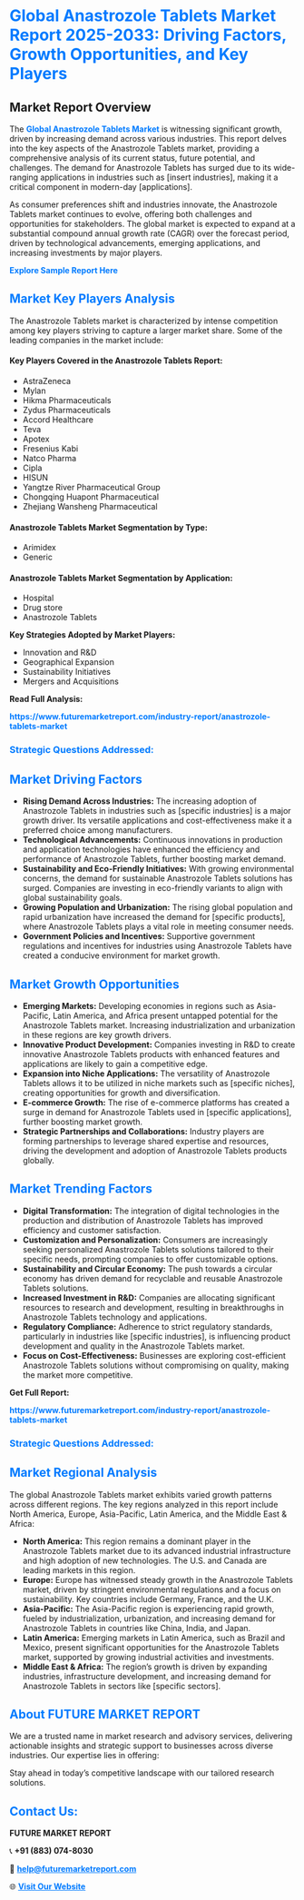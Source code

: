 <h1 style="color: #007BFF;">Global Anastrozole Tablets Market Report 2025-2033: Driving Factors, Growth Opportunities, and Key Players</h1>

<section id="overview">
<h2>Market Report Overview</h2>
<p>The <a href="https://www.futuremarketreport.com/industry-report/anastrozole-tablets-market" style="color: #007BFF; text-decoration: none;"><strong>Global Anastrozole Tablets Market</strong></a> is witnessing significant growth, driven by increasing demand across various industries. This report delves into the key aspects of the Anastrozole Tablets market, providing a comprehensive analysis of its current status, future potential, and challenges. The demand for Anastrozole Tablets has surged due to its wide-ranging applications in industries such as [insert industries], making it a critical component in modern-day [applications].</p>
<p>As consumer preferences shift and industries innovate, the Anastrozole Tablets market continues to evolve, offering both challenges and opportunities for stakeholders. The global market is expected to expand at a substantial compound annual growth rate (CAGR) over the forecast period, driven by technological advancements, emerging applications, and increasing investments by major players.</p>
</section>

<section id="overview">
<p><a href="https://www.futuremarketreport.com/request-sample/reportId=125637" style="color: #007BFF; text-decoration: none;"><strong>Explore Sample Report Here</strong></a></p>
</section>

<section id="key-players">
<h2 style="color: #007BFF;">Market Key Players Analysis</h2>
<p>The Anastrozole Tablets market is characterized by intense competition among key players striving to capture a larger market share. Some of the leading companies in the market include:</p>
<h4>Key Players Covered in the Anastrozole Tablets Report:</h4>
<ul><li>AstraZeneca</li><li>Mylan</li><li>Hikma Pharmaceuticals</li><li>Zydus Pharmaceuticals</li><li>Accord Healthcare</li><li>Teva</li><li>Apotex</li><li>Fresenius Kabi</li><li>Natco Pharma</li><li>Cipla</li><li>HISUN</li><li>Yangtze River Pharmaceutical Group</li><li>Chongqing Huapont Pharmaceutical</li><li>Zhejiang Wansheng Pharmaceutical</li></ul>
<h4>Anastrozole Tablets Market Segmentation by Type:</h4>
<ul><li>Arimidex</li><li>Generic</li></ul>

<h4>Anastrozole Tablets Market Segmentation by Application:</h4>
<ul><li>Hospital</li><li>Drug store</li><li>Anastrozole Tablets</li></ul>
<p><strong>Key Strategies Adopted by Market Players:</strong></p>
<ul>
<li>Innovation and R&D</li>
<li>Geographical Expansion</li>
<li>Sustainability Initiatives</li>
<li>Mergers and Acquisitions</li>
</ul>
</section>

<section>
<p><strong>Read Full Analysis: </strong></p><a href="https://www.futuremarketreport.com/industry-report/anastrozole-tablets-market" style="color: #007BFF; text-decoration: none;"><strong>https://www.futuremarketreport.com/industry-report/anastrozole-tablets-market</strong></a>
<h3 style="color: #007BFF;">Strategic Questions Addressed:</h3>
</section>

<section id="driving-factors">
<h2 style="color: #007BFF;">Market Driving Factors</h2>
<ul>
<li><strong>Rising Demand Across Industries:</strong> The increasing adoption of Anastrozole Tablets in industries such as [specific industries] is a major growth driver. Its versatile applications and cost-effectiveness make it a preferred choice among manufacturers.</li>
<li><strong>Technological Advancements:</strong> Continuous innovations in production and application technologies have enhanced the efficiency and performance of Anastrozole Tablets, further boosting market demand.</li>
<li><strong>Sustainability and Eco-Friendly Initiatives:</strong> With growing environmental concerns, the demand for sustainable Anastrozole Tablets solutions has surged. Companies are investing in eco-friendly variants to align with global sustainability goals.</li>
<li><strong>Growing Population and Urbanization:</strong> The rising global population and rapid urbanization have increased the demand for [specific products], where Anastrozole Tablets plays a vital role in meeting consumer needs.</li>
<li><strong>Government Policies and Incentives:</strong> Supportive government regulations and incentives for industries using Anastrozole Tablets have created a conducive environment for market growth.</li>
</ul>
</section>

<section id="growth-opportunities">
<h2 style="color: #007BFF;">Market Growth Opportunities</h2>
<ul>
<li><strong>Emerging Markets:</strong> Developing economies in regions such as Asia-Pacific, Latin America, and Africa present untapped potential for the Anastrozole Tablets market. Increasing industrialization and urbanization in these regions are key growth drivers.</li>
<li><strong>Innovative Product Development:</strong> Companies investing in R&D to create innovative Anastrozole Tablets products with enhanced features and applications are likely to gain a competitive edge.</li>
<li><strong>Expansion into Niche Applications:</strong> The versatility of Anastrozole Tablets allows it to be utilized in niche markets such as [specific niches], creating opportunities for growth and diversification.</li>
<li><strong>E-commerce Growth:</strong> The rise of e-commerce platforms has created a surge in demand for Anastrozole Tablets used in [specific applications], further boosting market growth.</li>
<li><strong>Strategic Partnerships and Collaborations:</strong> Industry players are forming partnerships to leverage shared expertise and resources, driving the development and adoption of Anastrozole Tablets products globally.</li>
</ul>
</section>

<section id="trending-factors">
<h2 style="color: #007BFF;">Market Trending Factors</h2>
<ul>
<li><strong>Digital Transformation:</strong> The integration of digital technologies in the production and distribution of Anastrozole Tablets has improved efficiency and customer satisfaction.</li>
<li><strong>Customization and Personalization:</strong> Consumers are increasingly seeking personalized Anastrozole Tablets solutions tailored to their specific needs, prompting companies to offer customizable options.</li>
<li><strong>Sustainability and Circular Economy:</strong> The push towards a circular economy has driven demand for recyclable and reusable Anastrozole Tablets solutions.</li>
<li><strong>Increased Investment in R&D:</strong> Companies are allocating significant resources to research and development, resulting in breakthroughs in Anastrozole Tablets technology and applications.</li>
<li><strong>Regulatory Compliance:</strong> Adherence to strict regulatory standards, particularly in industries like [specific industries], is influencing product development and quality in the Anastrozole Tablets market.</li>
<li><strong>Focus on Cost-Effectiveness:</strong> Businesses are exploring cost-efficient Anastrozole Tablets solutions without compromising on quality, making the market more competitive.</li>
</ul>
</section>

<section>
<p><strong>Get Full Report: </strong></p><a href="https://www.futuremarketreport.com/industry-report/anastrozole-tablets-market" style="color: #007BFF; text-decoration: none;"><strong>https://www.futuremarketreport.com/industry-report/anastrozole-tablets-market</strong></a>
<h3 style="color: #007BFF;">Strategic Questions Addressed:</h3>
</section>


<section id="regional-analysis">
<h2 style="color: #007BFF;">Market Regional Analysis</h2>
<p>The global Anastrozole Tablets market exhibits varied growth patterns across different regions. The key regions analyzed in this report include North America, Europe, Asia-Pacific, Latin America, and the Middle East & Africa:</p>
<ul>
<li><strong>North America:</strong> This region remains a dominant player in the Anastrozole Tablets market due to its advanced industrial infrastructure and high adoption of new technologies. The U.S. and Canada are leading markets in this region.</li>
<li><strong>Europe:</strong> Europe has witnessed steady growth in the Anastrozole Tablets market, driven by stringent environmental regulations and a focus on sustainability. Key countries include Germany, France, and the U.K.</li>
<li><strong>Asia-Pacific:</strong> The Asia-Pacific region is experiencing rapid growth, fueled by industrialization, urbanization, and increasing demand for Anastrozole Tablets in countries like China, India, and Japan.</li>
<li><strong>Latin America:</strong> Emerging markets in Latin America, such as Brazil and Mexico, present significant opportunities for the Anastrozole Tablets market, supported by growing industrial activities and investments.</li>
<li><strong>Middle East & Africa:</strong> The region’s growth is driven by expanding industries, infrastructure development, and increasing demand for Anastrozole Tablets in sectors like [specific sectors].</li>
</ul>
</section>

<footer>
<h2 style="color: #007BFF;">About FUTURE MARKET REPORT</h2>
<p>We are a trusted name in market research and advisory services, delivering actionable insights and strategic support to businesses across diverse industries. Our expertise lies in offering:</p>

<p>Stay ahead in today’s competitive landscape with our tailored research solutions.</p>

<h2 style="color: #007BFF;">Contact Us:</h2>
<p><strong>FUTURE MARKET REPORT</strong></p>
<p>📞 <strong>+91 (883) 074-8030</strong></p>
<p>📧 <strong><a href="mailto:help@futuremarketreport.com" style="color: #007BFF;">help@futuremarketreport.com</a></strong></p>
<p>🌐 <strong><a href="https://www.futuremarketreport.com/" style="color: #007BFF;">Visit Our Website</a></strong></p>
</footer>